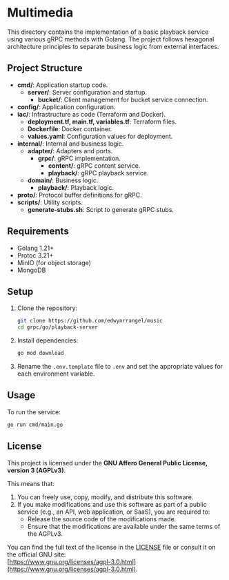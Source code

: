 # Multimedia

This directory contains the implementation of a basic playback service using various gRPC methods with Golang. The project follows hexagonal architecture principles to separate business logic from external interfaces.

## Project Structure

- **cmd/**: Application startup code.
  - **server/**: Server configuration and startup.
    - **bucket/**: Client management for bucket service connection.
- **config/**: Application configuration.
- **iac/**: Infrastructure as code (Terraform and Docker).
  - **deployment.tf, main.tf, variables.tf**: Terraform files.
  - **Dockerfile**: Docker container.
  - **values.yaml**: Configuration values for deployment.
- **internal/**: Internal and business logic.
  - **adapter/**: Adapters and ports.
    - **grpc/**: gRPC implementation.
      - **content/**: gRPC content service.
      - **playback/**: gRPC playback service.
  - **domain/**: Business logic.
    - **playback/**: Playback logic.
- **proto/**: Protocol buffer definitions for gRPC.
- **scripts/**: Utility scripts.
  - **generate-stubs.sh**: Script to generate gRPC stubs.

## Requirements

- Golang 1.21+
- Protoc 3.21+
- MinIO (for object storage)
- MongoDB

## Setup

1. Clone the repository:
    ```bash
    git clone https://github.com/edwynrrangel/music
    cd grpc/go/playback-server
    ```

2. Install dependencies:
    ```bash
    go mod download
    ```

3. Rename the `.env.template` file to `.env` and set the appropriate values for each environment variable.

## Usage

To run the service:
```bash
go run cmd/main.go
```

## License

This project is licensed under the **GNU Affero General Public License, version 3 (AGPLv3)**.

This means that:
1. You can freely use, copy, modify, and distribute this software.
2. If you make modifications and use this software as part of a public service (e.g., an API, web application, or SaaS), you are required to:
   - Release the source code of the modifications made.
   - Ensure that the modifications are available under the same terms of the AGPLv3.

You can find the full text of the license in the [LICENSE](./LICENSE) file or consult it on the official GNU site:  
[https://www.gnu.org/licenses/agpl-3.0.html](https://www.gnu.org/licenses/agpl-3.0.html).